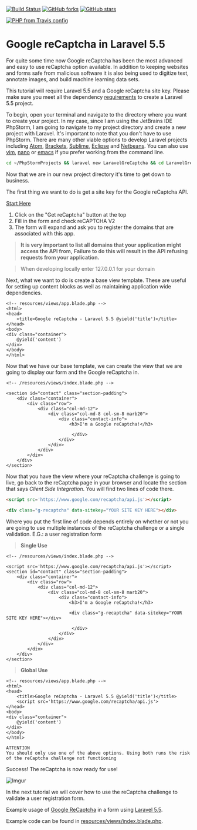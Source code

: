 [![Build Status](https://travis-ci.org/LilyBell/laravelgrecaptcha.svg?branch=master)](https://travis-ci.org/LilyBell/laravelgrecaptcha) 
[![GitHub forks](https://img.shields.io/github/forks/LilyBell/laravelgrecaptcha.svg?style=social&label=Fork&maxAge=2592000)](https://github.com/LilyBell/laravelgrecaptcha/network/)
[![GitHub stars](https://img.shields.io/github/stars/LilyBell/laravelgrecaptcha.svg?style=social&label=Star&maxAge=2592000)](https://github.com/LilyBell/laravelgrecaptcha/stargazers/)

 [![PHP from Travis config](https://img.shields.io/travis/php-v/symfony/symfony.svg)](https://github.com/LilyBell/laravelgrecaptcha)







# Google reCaptcha in Laravel 5.5

For quite some time now Google reCaptcha has been the most advanced and easy to use reCaptcha option available. In addition to keeping
websites and forms safe from malicious software it is also being used to digitize text, annotate images, and build machine learning data sets.

This tutorial will require Laravel 5.5 and a Google reCaptcha site key. Please make sure you meet all the dependency [requirements](https://laravel.com/docs/5.5/installation) to create a
Laravel 5.5 project.

To begin, open your terminal and navigate to the directory where you want to create your project. In my case, since I am using the JetBrains IDE
PhpStorm, I am going to navigate to my project directory and create a new project with Laravel. It's important to note that you don't have to use PhpStorm.
There are many other viable options to develop Laravel projects including [Atom](https://atom.io), [Brackets](http://brackets.io), [Sublime](https://www.sublimetext.com), [Eclipse](https://www.eclipse.org) and [Netbeans](https://netbeans.org). 
You can also use [vim](https://www.vim.org), [nano](https://www.nano-editor.org) or [emacs](https://www.gnu.org/software/emacs) if you prefer working from the command line. 

```Bash
cd ~/PhpStormProjects && laravel new LaravelGreCaptcha && cd LaravelGreCaptcha/
```

Now that we are in our new project directory it's time to get down to business. 

The first thing we want to do is get a site key for the Google reCaptcha API.

[Start Here](https://www.google.com/recaptcha/intro/)

1. Click on the "Get reCaptcha" button at the top
2. Fill in the form and check reCAPTCHA V2
3. The form will expand and ask you to register the domains that are associated with this app.

> **It is very important to list all domains that your application might access the API from,**
> **Failure to do this will result in the API refusing requests from your application.**

> When developing locally enter 127.0.0.1 for your domain

Next, what we want to do is create a base view template. These are useful for setting up content blocks as well as maintaining
application wide dependencies.

```Blade
<!-- resources/views/app.blade.php -->
<html>
<head>
    <title>Google reCaptcha - Laravel 5.5 @yield('title')</title>
</head>
<body>
<div class="container">
    @yield('content')
</div>
</body>
</html>
```

Now that we have our base template, we can create the view that we are going to display our form and the Google reCaptcha in. 

```Blade
<!-- /resources/views/index.blade.php -->

<section id="contact" class="section-padding">
    <div class="container">
        <div class="row">
            <div class="col-md-12">
                <div class="col-md-8 col-sm-8 marb20">
                    <div class="contact-info">
                        <h3>I'm a Google reCaptcha!</h3>
                        
                         </div>
                    </div>
                </div>
            </div>
        </div>
    </div>
</section>
```

Now that you have the view where your reCaptcha challenge is going to live, go back to the reCaptcha page in your browser
and locate the section that says *Client Side Integration*. 
You will find two lines of code there.

```html
<script src='https://www.google.com/recaptcha/api.js'></script>
```

```html
<div class="g-recaptcha" data-sitekey="YOUR SITE KEY HERE"></div>
```

Where you put the first line of code depends entirely on whether or not you are going to use multiple instances of the
reCaptcha challenge or a single validation. E.G.: a user registration form

> **Single Use**
```Blade
<!-- /resources/views/index.blade.php -->

<script src='https://www.google.com/recaptcha/api.js'></script> 
<section id="contact" class="section-padding">
    <div class="container">
        <div class="row">
            <div class="col-md-12">
                <div class="col-md-8 col-sm-8 marb20">
                    <div class="contact-info">
                        <h3>I'm a Google reCaptcha!</h3>
                        
                        <div class="g-recaptcha" data-sitekey="YOUR SITE KEY HERE"></div>
                        
                         </div>
                    </div>
                </div>
            </div>
        </div>
    </div>
</section>
```

> **Global Use**
```Blade
<!-- resources/views/app.blade.php -->
<html>
<head>
    <title>Google reCaptcha - Laravel 5.5 @yield('title')</title>
    <script src='https://www.google.com/recaptcha/api.js'>
</head>
<body>
<div class="container">
    @yield('content')
</div>
</body>
</html>
```

```
ATTENTION
You should only use one of the above options. Using both runs the risk of the reCaptcha challenge not functioning
```
Success! The reCaptcha is now ready for use!

![Imgur](https://i.imgur.com/TNiseSd.png)

In the next tutorial we will cover how to use the reCaptcha challenge to validate a user registration form.









Example usage of [Google ReCaptcha](https://www.google.com/recaptcha) in a form using [Laravel 5.5](https://laravel.com/docs/5.5/installation).

Example code can be found in [resources/views/index.blade.php](https://github.com/LilyBell/laravelgrecaptcha/blob/master/resources/views/test.blade.php).
